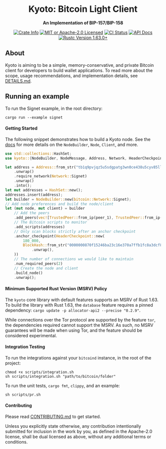 <div align="center">
  <h1>Kyoto: Bitcoin Light Client</h1>
  <p>
    <strong>An Implementation of BIP-157/BIP-158</strong>
  </p>

  <p>
    <a href="https://crates.io/crates/kyoto-cbf"><img alt="Crate Info" src="https://img.shields.io/crates/v/kyoto-cbf.svg"/></a>
    <a href="https://github.com/bitcoindevkit/bdk/blob/master/LICENSE"><img alt="MIT or Apache-2.0 Licensed" src="https://img.shields.io/badge/license-MIT%2FApache--2.0-blue.svg"/></a>
    <a href="https://github.com/rustaceanrob/kyoto/actions?query=workflow%3ACI"><img alt="CI Status" src="https://github.com/bitcoindevkit/bdk/workflows/CI/badge.svg"></a>
    <a href="https://docs.rs/kyoto-cbf"><img alt="API Docs" src="https://img.shields.io/badge/docs.rs-kyoto_cbf-green"/></a>
    <a href="https://blog.rust-lang.org/2022/08/11/Rust-1.63.0.html"><img alt="Rustc Version 1.63.0+" src="https://img.shields.io/badge/rustc-1.63.0%2B-lightgrey.svg"/></a>
  </p>
</div>

## About

Kyoto is aiming to be a simple, memory-conservative, and private Bitcoin client for developers to build wallet applications. To read more about the scope, usage recommendations, and implementation details, see [DETAILS.md](./doc/DETAILS.md).

## Running an example

To run the Signet example, in the root directory:

```
cargo run --example signet
```

#### Getting Started

The following snippet demonstrates how to build a Kyoto node. See the [docs](https://docs.rs/kyoto-cbf) for more details on the `NodeBuilder`, `Node`, `Client`, and more.

```rust
use std::collections::HashSet;
use kyoto::{NodeBuilder, NodeMessage, Address, Network, HeaderCheckpoint, BlockHash, TrustedPeer};

let address = Address::from_str("tb1q9pvjqz5u5sdgpatg3wn0ce438u5cyv85lly0pc")
    .unwrap()
    .require_network(Network::Signet)
    .unwrap()
    .into();
let mut addresses = HashSet::new();
addresses.insert(address);
let builder = NodeBuilder::new(bitcoin::Network::Signet);
// Add node preferences and build the node/client
let (mut node, mut client) = builder
    // Add the peers
    .add_peers(vec![TrustedPeer::from_ip(peer_1), TrustedPeer::from_ip(peer_1)])
    // The Bitcoin scripts to monitor
    .add_scripts(addresses)
    // Only scan blocks strictly after an anchor checkpoint
    .anchor_checkpoint(HeaderCheckpoint::new(
        180_000,
        BlockHash::from_str("0000000870f15246ba23c16e370a7ffb1fc8a3dcf8cb4492882ed4b0e3d4cd26")
            .unwrap(),
    ))
    // The number of connections we would like to maintain
    .num_required_peers(2)
    // Create the node and client
    .build_node()
    .unwrap();
```

#### Minimum Supported Rust Version (MSRV) Policy

The `kyoto` core library with default features supports an MSRV of Rust 1.63. To build the library with Rust 1.63, the `database` feature requires a pinned dependency: `cargo update -p allocator-api2 --precise "0.2.9"`.

While connections over the Tor protocol are supported by the feature `tor`, the dependencies required cannot support the MSRV. As such, no MSRV guarantees will be made when using Tor, and the feature should be considered experimental.

#### Integration Testing

To run the integrations against your `bitcoind` instance, in the root of the project:

```
chmod +x scripts/integration.sh
sh scripts/integration.sh "path/to/bitcoin/folder"
```

To run the unit tests, `cargo fmt`, `clippy`, and an example:

```
sh scripts/pr.sh
```

#### Contributing

Please read [CONTRIBUTING.md](./CONTRIBUTING.md) to get started.

Unless you explicitly state otherwise, any contribution intentionally submitted for inclusion in the work by you, as defined in the Apache-2.0 license, shall be dual licensed as above, without any additional terms or conditions.
